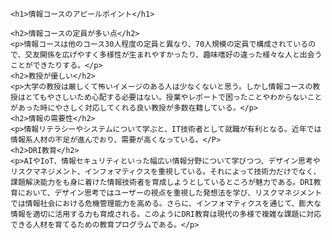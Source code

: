 <html>
 <head>
       <meta charset="UTF-8">
       <title>MY Web Page</title>   
       <link rel="stylesheet" href="チームワーク２.css">

    <h1>情報コースのアピールポイント</h1>
    
    <h2>情報コースの定員が多い点</h2>
    <p>情報コースは他のコース30人程度の定員と異なり、70人規模の定員で構成されているので、交友関係を広げやすく多様性が生まれやすかったり、趣味嗜好の違った様々な人と出会うことができたりする。</p>
    <h2>教授が優しい</h2>
    <p>大学の教授は厳しくて怖いイメージのある人は少なくないと思う。しかし情報コースの教授はとてもやさしいため心配する必要はない。授業やレポートで困ったことやわからないことがあった時にやさしく対応してくれる良い教授が多数在籍している。</p>
    <h2>情報の需要性</h2>
    <p>情報リテラシーやシステムについて学ぶと、IT技術者として就職が有利となる。近年では情報系人材の不足が進んでおり、需要が高くなっている。</P>
    <h2>DRI教育</h2>
    <p>AIやIoT、情報セキュリティといった幅広い情報分野について学びつつ、デザイン思考やリスクマネジメント、インフォマティクスを重視している。それによって技術力だけでなく、課題解決能力をも身に着けた情報技術者を育成しようとしているところが魅力である。DRI教育において、デザイン思考ではユーザーの視点を重視した発想法を学び、リスクマネジメントでは情報社会における危機管理能力を高める。さらに、インフォマティクスを通じて、膨大な情報を適切に活用する力も育成される。このようにDRI教育は現代の多様で複雑な課題に対応できる人材を育てるための教育プログラムである。</p>
 </body>
 </body>  
</html>
